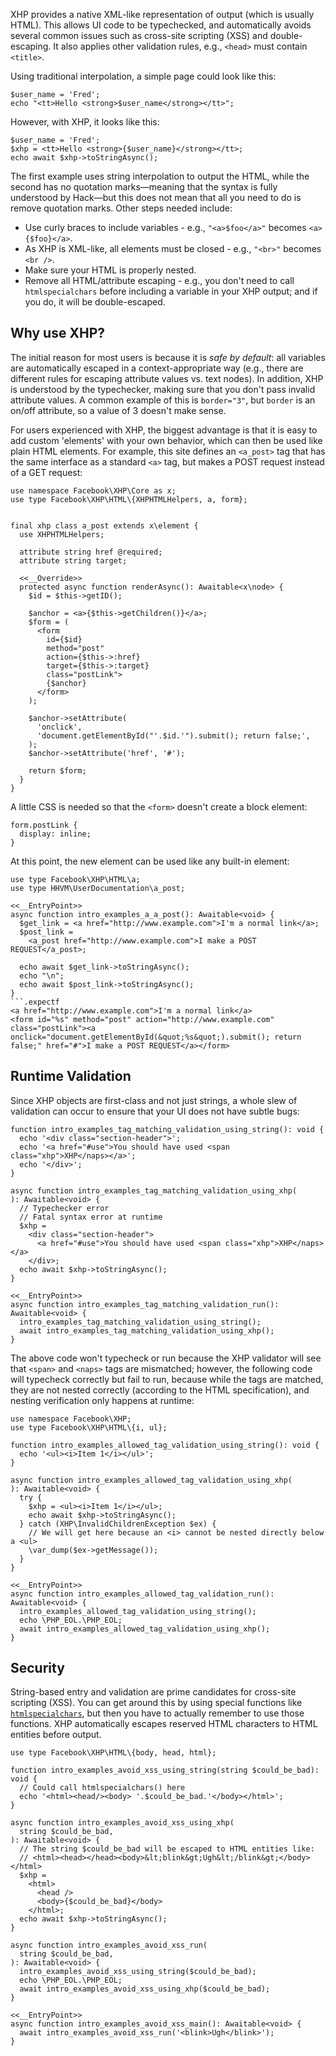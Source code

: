XHP provides a native XML-like representation of output (which is usually HTML). This allows UI code to be typechecked, and automatically
avoids several common issues such as cross-site scripting (XSS) and double-escaping. It also applies other validation rules, e.g., `<head>`
must contain `<title>`.

Using traditional interpolation, a simple page could look like this:

```Hack
$user_name = 'Fred';
echo "<tt>Hello <strong>$user_name</strong></tt>";
```

However, with XHP, it looks like this:

```
$user_name = 'Fred';
$xhp = <tt>Hello <strong>{$user_name}</strong></tt>;
echo await $xhp->toStringAsync();
```

The first example uses string interpolation to output the HTML, while the second has no quotation marks&mdash;meaning that the syntax is
fully understood by Hack&mdash;but this does not mean that all you need to do is remove quotation marks. Other steps needed include:
 - Use curly braces to include variables - e.g., `"<a>$foo</a>"` becomes `<a>{$foo}</a>`.
 - As XHP is XML-like, all elements must be closed - e.g., `"<br>"` becomes `<br />`.
 - Make sure your HTML is properly nested.
 - Remove all HTML/attribute escaping - e.g., you don't need to call `htmlspecialchars` before including a variable in your XHP
output; and if you do, it will be double-escaped.

## Why use XHP?

The initial reason for most users is because it is *safe by default*: all variables are automatically escaped in a
context-appropriate way (e.g., there are different rules for escaping attribute values vs. text nodes). In addition, XHP
is understood by the typechecker, making sure that you don't pass invalid attribute values. A common example of this is `border="3"`,
but `border` is an on/off attribute, so a value of 3 doesn't make sense.

For users experienced with XHP, the biggest advantage is that it is easy to add custom 'elements' with your own behavior,
which can then be used like plain HTML elements. For example, this site defines an `<a_post>` tag that has the same interface
as a standard `<a>` tag, but makes a POST request instead of a GET request:

```a_post.inc.hack
use namespace Facebook\XHP\Core as x;
use type Facebook\XHP\HTML\{XHPHTMLHelpers, a, form};


final xhp class a_post extends x\element {
  use XHPHTMLHelpers;

  attribute string href @required;
  attribute string target;

  <<__Override>>
  protected async function renderAsync(): Awaitable<x\node> {
    $id = $this->getID();

    $anchor = <a>{$this->getChildren()}</a>;
    $form = (
      <form
        id={$id}
        method="post"
        action={$this->:href}
        target={$this->:target}
        class="postLink">
        {$anchor}
      </form>
    );

    $anchor->setAttribute(
      'onclick',
      'document.getElementById("'.$id.'").submit(); return false;',
    );
    $anchor->setAttribute('href', '#');

    return $form;
  }
}
```

A little CSS is needed so that the `<form>` doesn't create a block element:

```
form.postLink {
  display: inline;
}
```

At this point, the new element can be used like any built-in element:

```a_post_usage.hack
use type Facebook\XHP\HTML\a;
use type HHVM\UserDocumentation\a_post;

<<__EntryPoint>>
async function intro_examples_a_a_post(): Awaitable<void> {
  $get_link = <a href="http://www.example.com">I'm a normal link</a>;
  $post_link =
    <a_post href="http://www.example.com">I make a POST REQUEST</a_post>;

  echo await $get_link->toStringAsync();
  echo "\n";
  echo await $post_link->toStringAsync();
}
```.expectf
<a href="http://www.example.com">I'm a normal link</a>
<form id="%s" method="post" action="http://www.example.com" class="postLink"><a onclick="document.getElementById(&quot;%s&quot;).submit(); return false;" href="#">I make a POST REQUEST</a></form>
```

## Runtime Validation

Since XHP objects are first-class and not just strings, a whole slew of validation can occur to ensure that your UI does not have subtle bugs:

```tag-matching-validation.hack.type-errors
function intro_examples_tag_matching_validation_using_string(): void {
  echo '<div class="section-header">';
  echo '<a href="#use">You should have used <span class="xhp">XHP</naps></a>';
  echo '</div>';
}

async function intro_examples_tag_matching_validation_using_xhp(
): Awaitable<void> {
  // Typechecker error
  // Fatal syntax error at runtime
  $xhp =
    <div class="section-header">
      <a href="#use">You should have used <span class="xhp">XHP</naps></a>
    </div>;
  echo await $xhp->toStringAsync();
}

<<__EntryPoint>>
async function intro_examples_tag_matching_validation_run(): Awaitable<void> {
  intro_examples_tag_matching_validation_using_string();
  await intro_examples_tag_matching_validation_using_xhp();
}
```

The above code won't typecheck or run because the XHP validator will see that `<span>` and `<naps>` tags are mismatched; however,
the following code will typecheck correctly but fail to run, because while the tags are matched, they are not nested correctly
(according to the HTML specification), and nesting verification only happens at runtime:

```allowed-tag-validation.inc.hack
use namespace Facebook\XHP;
use type Facebook\XHP\HTML\{i, ul};

function intro_examples_allowed_tag_validation_using_string(): void {
  echo '<ul><i>Item 1</i></ul>';
}

async function intro_examples_allowed_tag_validation_using_xhp(
): Awaitable<void> {
  try {
    $xhp = <ul><i>Item 1</i></ul>;
    echo await $xhp->toStringAsync();
  } catch (XHP\InvalidChildrenException $ex) {
    // We will get here because an <i> cannot be nested directly below a <ul>
    \var_dump($ex->getMessage());
  }
}
```
```allowed-tag-validation.hack
<<__EntryPoint>>
async function intro_examples_allowed_tag_validation_run(): Awaitable<void> {
  intro_examples_allowed_tag_validation_using_string();
  echo \PHP_EOL.\PHP_EOL;
  await intro_examples_allowed_tag_validation_using_xhp();
}
```

## Security

String-based entry and validation are prime candidates for cross-site scripting (XSS). You can get around this by using special
functions like [`htmlspecialchars`](http://php.net/manual/en/function.htmlspecialchars.php), but then you have to actually remember
to use those functions. XHP automatically escapes reserved HTML characters to HTML entities before output.

```avoid-xss.hack
use type Facebook\XHP\HTML\{body, head, html};

function intro_examples_avoid_xss_using_string(string $could_be_bad): void {
  // Could call htmlspecialchars() here
  echo '<html><head/><body> '.$could_be_bad.'</body></html>';
}

async function intro_examples_avoid_xss_using_xhp(
  string $could_be_bad,
): Awaitable<void> {
  // The string $could_be_bad will be escaped to HTML entities like:
  // <html><head></head><body>&lt;blink&gt;Ugh&lt;/blink&gt;</body></html>
  $xhp =
    <html>
      <head />
      <body>{$could_be_bad}</body>
    </html>;
  echo await $xhp->toStringAsync();
}

async function intro_examples_avoid_xss_run(
  string $could_be_bad,
): Awaitable<void> {
  intro_examples_avoid_xss_using_string($could_be_bad);
  echo \PHP_EOL.\PHP_EOL;
  await intro_examples_avoid_xss_using_xhp($could_be_bad);
}

<<__EntryPoint>>
async function intro_examples_avoid_xss_main(): Awaitable<void> {
  await intro_examples_avoid_xss_run('<blink>Ugh</blink>');
}
```
